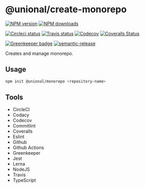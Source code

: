 # @unional/create-monorepo

[![NPM version][npm-image]][npm-url]
[![NPM downloads][downloads-image]][downloads-url]

[![Circleci status][circleci-image]][circleci-url]
[![Travis status][travis-image]][travis-url]
[![Codecov][codecov-image]][codecov-url]
[![Coveralls Status][coveralls-image]][coveralls-url]

[![Greenkeeper badge][green-keeper-image]][green-keeper-url]
[![semantic-release][semantic-release-image]][semantic-release-url]

Creates and manage monorepo.

## Usage

```sh
npm init @unional/monorepo <repository-name>
```

## Tools

- CircleCI
- Codacy
- Codecov
- Commitlint
- Coveralls
- Eslint
- Github
- Github Actions
- Greenkeeper
- Jest
- Lerna
- NodeJS
- Travis
- TypeScript

[npm-image]: https://img.shields.io/npm/v/@unional/create-monorepo.svg?style=flat
[npm-url]: https://npmjs.org/package/@unional/create-monorepo
[downloads-image]: https://img.shields.io/npm/dm/@unional/create-monorepo.svg?style=flat
[downloads-url]: https://npmjs.org/package/@unional/create-monorepo
[circleci-image]: https://circleci.com/gh/unional/create-monorepo/tree/master.svg?style=shield
[circleci-url]: https://circleci.com/gh/unional/create-monorepo/tree/master
[travis-image]: https://img.shields.io/travis/unional/create-monorepo/master.svg?style=flat
[travis-url]: https://travis-ci.org/unional/create-monorepo?branch=master
[codecov-image]: https://codecov.io/gh/unional/create-monorepo/branch/master/graph/badge.svg
[codecov-url]: https://codecov.io/gh/unional/create-monorepo
[coveralls-image]: https://coveralls.io/repos/github/unional/create-monorepo/badge.svg
[coveralls-url]: https://coveralls.io/github/unional/create-monorepo
[green-keeper-image]: https://badges.greenkeeper.io/unional/create-monorepo.svg
[green-keeper-url]:https://greenkeeper.io/
[semantic-release-image]:https://img.shields.io/badge/%20%20%F0%9F%93%A6%F0%9F%9A%80-semantic--release-e10079.svg
[semantic-release-url]:https://github.com/semantic-release/semantic-release
